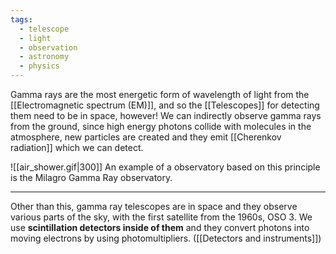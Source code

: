 ```yaml
---
tags:
  - telescope
  - light
  - observation
  - astronomy
  - physics
---
```

Gamma rays are the most energetic form of wavelength of light from the [[Electromagnetic spectrum (EM)]], and so the [[Telescopes]] for detecting them need to be in space, however! We can indirectly observe gamma rays from the ground, since high energy photons collide with molecules in the atmosphere, new particles are created and they emit [[Cherenkov radiation]] which we can detect. 

![[air_shower.gif|300]]
An example of a observatory based on this principle is the Milagro Gamma Ray observatory. 

---
Other than this, gamma ray telescopes are in space and they observe various parts of the sky, with the first satellite from the 1960s, OSO 3. We use **scintillation detectors inside of them** and they convert photons into moving electrons by using photomultipliers. ([[Detectors and instruments]])

